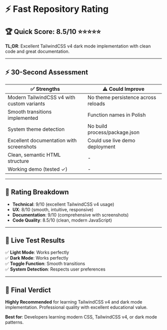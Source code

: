 # ⚡ Fast Repository Rating

## 🏆 Quick Score: **8.5/10** ⭐⭐⭐⭐⭐

**TL;DR**: Excellent TailwindCSS v4 dark mode implementation with clean code and great documentation.

---

## ⚡ 30-Second Assessment

| ✅ **Strengths** | ⚠️ **Could Improve** |
|------------------|----------------------|
| Modern TailwindCSS v4 with custom variants | No theme persistence across reloads |
| Smooth transitions implemented | Function names in Polish |
| System theme detection | No build process/package.json |
| Excellent documentation with screenshots | Could use live demo deployment |
| Clean, semantic HTML structure | - |
| Working demo (tested ✓) | - |

---

## 🎯 **Rating Breakdown**
- **Technical**: 9/10 (excellent TailwindCSS v4 usage)
- **UX**: 8/10 (smooth, intuitive, responsive)
- **Documentation**: 9/10 (comprehensive with screenshots)
- **Code Quality**: 8.5/10 (clean, modern JavaScript)

---

## 📱 **Live Test Results**
✅ **Light Mode**: Works perfectly  
✅ **Dark Mode**: Works perfectly  
✅ **Toggle Function**: Smooth transitions  
✅ **System Detection**: Respects user preferences  

---

## 🚀 **Final Verdict**
**Highly Recommended** for learning TailwindCSS v4 and dark mode implementation. Professional quality with excellent educational value.

**Best for**: Developers learning modern CSS, TailwindCSS v4, or dark mode patterns.